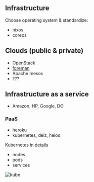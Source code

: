 ## Infrastructure

Choose operating system & standardize:

* nixos
* coreos

## Clouds (public & private)

* OpenStack
* [foreman](http://theforeman.org/)
* Apache mesos
* ???

## Infrastructure as a service

* Amazon, HP, Google, DO

### PaaS

* heroku
* kubernetes, deiz, heios

Kubernetes in [details](https://github.com/GoogleCloudPlatform/kubernetes/blob/master/DESIGN.md)

* nodes
* pods
* services

![kube](https://github.com/GoogleCloudPlatform/kubernetes/raw/master/docs/architecture.png?raw=true)

